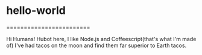 # hello-world
========================

Hi Humans!
Hubot here, I like Node.js and Coffeescript(that's what I'm made of)
I've had tacos on the moon and find them far superior to Earth tacos.
